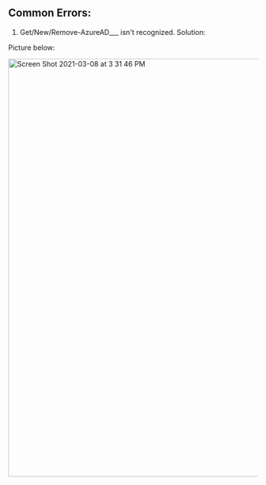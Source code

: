 <h2>Common Errors:</h2>

1. Get/New/Remove-AzureAD___ isn't recognized. Solution: 

Picture below:

<img width="844" alt="Screen Shot 2021-03-08 at 3 31 46 PM" src="https://user-images.githubusercontent.com/20647995/110381733-e04aa400-8027-11eb-8180-9f36bdce253d.png">
